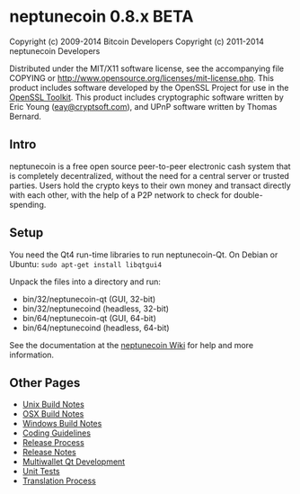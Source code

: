 neptunecoin 0.8.x BETA
====================

Copyright (c) 2009-2014 Bitcoin Developers
Copyright (c) 2011-2014 neptunecoin Developers

Distributed under the MIT/X11 software license, see the accompanying
file COPYING or http://www.opensource.org/licenses/mit-license.php.
This product includes software developed by the OpenSSL Project for use in the [OpenSSL Toolkit](http://www.openssl.org/). This product includes
cryptographic software written by Eric Young ([eay@cryptsoft.com](mailto:eay@cryptsoft.com)), and UPnP software written by Thomas Bernard.


Intro
---------------------
neptunecoin is a free open source peer-to-peer electronic cash system that is
completely decentralized, without the need for a central server or trusted
parties.  Users hold the crypto keys to their own money and transact directly
with each other, with the help of a P2P network to check for double-spending.


Setup
---------------------
You need the Qt4 run-time libraries to run neptunecoin-Qt. On Debian or Ubuntu:
	`sudo apt-get install libqtgui4`

Unpack the files into a directory and run:

- bin/32/neptunecoin-qt (GUI, 32-bit)
- bin/32/neptunecoind (headless, 32-bit)
- bin/64/neptunecoin-qt (GUI, 64-bit)
- bin/64/neptunecoind (headless, 64-bit)

See the documentation at the [neptunecoin Wiki](http://neptunecoin.info)
for help and more information.


Other Pages
---------------------
- [Unix Build Notes](build-unix.md)
- [OSX Build Notes](build-osx.md)
- [Windows Build Notes](build-msw.md)
- [Coding Guidelines](coding.md)
- [Release Process](release-process.md)
- [Release Notes](release-notes.md)
- [Multiwallet Qt Development](multiwallet-qt.md)
- [Unit Tests](unit-tests.md)
- [Translation Process](translation_process.md)
